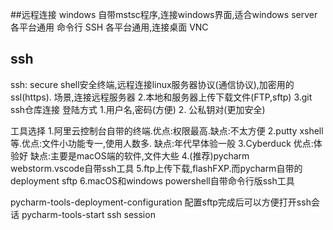 ##远程连接
windows 自带mstsc程序,连接windows界面,适合windows server 
各平台通用  命令行 SSH
各平台通用,连接桌面  VNC
## ssh
ssh: secure shell安全终端,远程连接linux服务器协议(通信协议),加密用的ssl(https).
场景,连接远程服务器   2.本地和服务器上传下载文件(FTP,sftp) 3.git ssh仓库连接
登陆方式  1.用户名,密码(方便)  2. 公私钥对(更加安全)
 
工具选择
1.阿里云控制台自带的终端.优点:权限最高.缺点:不太方便
2.putty  xshell等.优点:文件小功能专一,使用人数多.   缺点:年代早体验一般
3.Cyberduck  优点:体验好  缺点:主要是macOS端的软件,文件大些
4.(推荐)pycharm  webstorm.vscode自带ssh工具
5.ftp上传下载,flashFXP.而pycharm自带的deployment  sftp
6.macOS和windows powershell自带命令行版ssh工具

pycharm-tools-deployment-configuration   配置sftp完成后可以方便打开ssh会话
pycharm-tools-start  ssh session